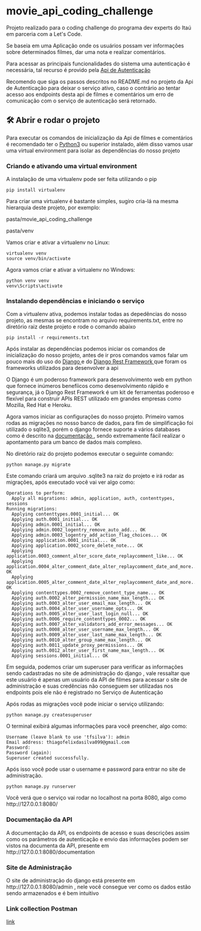 # movie_api_coding_challenge
<p>Projeto realizado para o coding challenge do programa dev experts do Itaú em parceria com a Let's Code.</p>
<p>Se baseia em uma Aplicação onde os usuários possam ver informações sobre determinados filmes, dar uma nota e realizar comentários.</p>
<p>Para acessar as principais funcionalidades do sistema uma autenticação é necessária, tal recurso é provido pela 
<a href="https://github.com/thiagofelix1/authorization_api_coding_challenge"> Api de Autenticação </a> </p>
<p>Recomendo que siga os passos descritos no 
README.md no projeto da Api de Autenticação para deixar o serviço ativo, caso o contrário ao tentar acesso aos endpoints desta api de filmes e comentários um erro
de comunicação com o serviço de autenticação será retornado.</p>

## 🛠️ Abrir e rodar o projeto
<p>Para executar os comandos de inicialização da Api de filmes e comentários é recomendado ter o 
<a href="https://www.python.org/downloads/">Python3</a> ou superior instalado, além disso vamos usar uma virtual environment para isolar
as dependências do nosso projeto</p>
<h3>Criando e ativando uma virtual environment</h3>
<p> A instalação de uma virtualenv pode ser feita utilizando o pip </p>

```
pip install virtualenv
```
<p>Para criar uma virtualenv é bastante simples, sugiro cria-lá na mesma hierarquia deste projeto, por exemplo:</p>
<p>pasta/movie_api_coding_challenge </p>
<p>pasta/venv</p>
<p>Vamos criar e ativar a virtualenv no Linux:</p>

```
virtualenv venv
source venv/bin/activate
```
<p> Agora vamos criar e ativar a virtualenv no Windows:</p>

```
python venv venv
venv\Scripts\activate

```
<h3>Instalando dependências e iniciando o serviço</h3>
<p>Com a virtualenv ativa, podemos instalar todas as depedências do nosso projeto, as mesmas se encontram no arquivo requirements.txt, entre
no diretório raiz deste projeto e rode o comando abaixo</p>

```
pip install -r requirements.txt
```

<p> Após instalar as dependências podemos iniciar os comandos de inicialização do nosso projeto, antes de ir pros comandos vamos falar um pouco
mais do uso do <a href="https://www.djangoproject.com/"> Django </a> e do <a href="https://www.django-rest-framework.org/"> Django Rest Framework </a> que foram os frameworks utilizados para desenvolver a api</p>
<p>O Django é um poderoso framework para desenvolvimento web em python que fornece inúmeros benefíicos como desenvolvimento rápido e 
segurança, já o Django Rest Framework é um kit de ferramentas poderoso e flexível para construir APIs REST utilizado em grandes empresas 
como Mozilla, Red Hat e Heroku.</p>
<p> Agora vamos iniciar as configurações do nosso projeto. Primeiro vamos rodas as migrações no nosso banco de dados, para fim de simplificação foi
utilizado o sqlite3, porém o django fornece suporte a vários databases como é descrito na 
<a href="https://docs.djangoproject.com/en/4.0/ref/databases/"> documentação </a>, sendo extremamente fácil realizar o apontamento para um banco de 
dados mais complexo.</p>
<p>No diretório raiz do projeto podemos executar o seguinte comando:</p>

```
python manage.py migrate
```
<p> Este comando criará um arquivo .sqlite3 na raiz do projeto e irá rodar as migrações, após executado você vai ver algo como: </p>

```
Operations to perform:
  Apply all migrations: admin, application, auth, contenttypes, sessions
Running migrations:
  Applying contenttypes.0001_initial... OK
  Applying auth.0001_initial... OK
  Applying admin.0001_initial... OK
  Applying admin.0002_logentry_remove_auto_add... OK
  Applying admin.0003_logentry_add_action_flag_choices... OK
  Applying application.0001_initial... OK
  Applying application.0002_score_delete_note... OK
  Applying application.0003_comment_alter_score_date_replaycomment_like... OK
  Applying application.0004_alter_comment_date_alter_replaycomment_date_and_more... OK
  Applying application.0005_alter_comment_date_alter_replaycomment_date_and_more... OK
  Applying contenttypes.0002_remove_content_type_name... OK
  Applying auth.0002_alter_permission_name_max_length... OK
  Applying auth.0003_alter_user_email_max_length... OK
  Applying auth.0004_alter_user_username_opts... OK
  Applying auth.0005_alter_user_last_login_null... OK
  Applying auth.0006_require_contenttypes_0002... OK
  Applying auth.0007_alter_validators_add_error_messages... OK
  Applying auth.0008_alter_user_username_max_length... OK
  Applying auth.0009_alter_user_last_name_max_length... OK
  Applying auth.0010_alter_group_name_max_length... OK
  Applying auth.0011_update_proxy_permissions... OK
  Applying auth.0012_alter_user_first_name_max_length... OK
  Applying sessions.0001_initial... OK
```

<p>Em seguida, podemos criar um superuser para verificar as informações sendo cadastradas no site de administração do django , vale ressaltar que este usuário é apenas um usuário da API de filmes para acessar o site
de administração e suas credências não conseguem ser 
utilizadas nos endpoints pois ele não é registrado no Serviço de Autenticação </p>

<p>Após rodas as migrações você pode iniciar o serviço utilizando: </p>

```
python manage.py createsuperuser
```
<p>O terminal exibirá algumas informações para vocẽ preencher, algo como: </p>

```
Username (leave blank to use 'tfsilva'): admin  
Email address: thiagofelixdasilva099@gmail.com
Password: 
Password (again): 
Superuser created successfully.
```
<p>Após isso você pode usar o username e password para entrar no site de administração.</p>

```
python manage.py runserver
```
<p> Você verá que o serviço vai rodar no localhost na porta 8080, algo como http://127.0.0.1:8080/</p>
<h3>Documentação da API </h3>
<p> A documentação da API, os endpoints de acesso e suas descrições assim como os parâmetros de autenticação e envio das informações 
podem ser vistos na documenta da API, presente em http://127.0.0.1:8080/documentation</p>

<h3> Site de Administração </h3>
<p>O site de administração do django está presente em http://127.0.0.1:8080/admin , nele você consegue ver como os dados estão sendo armazenados e é bem intuitivo </p>

<h3> Link collection Postman </h3>
<a href="https://drive.google.com/file/d/1aYVy-NAjYFcsJrVLKxLCQmMwQsx5vBV3/view?usp=sharing">link</a>
